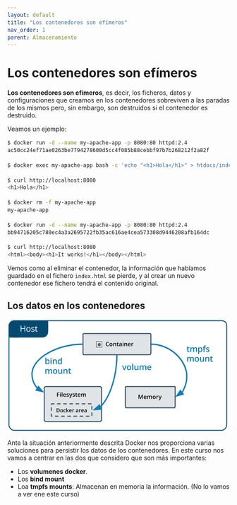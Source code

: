 ```yaml
---
layout: default
title: "Los contenedores son efímeros"
nav_order: 1
parent: Almacenamiento
---
```


# Los contenedores son efímeros

**Los contenedores son efímeros**, es decir, los ficheros, datos y configuraciones que creamos en los contenedores sobreviven a las paradas de los mismos pero, sin embargo, son destruidos si el contenedor es destruido. 

Veamos un ejemplo:

```bash
$ docker run -d --name my-apache-app -p 8080:80 httpd:2.4
ac50cc24ef71ae0263be7794278600d5cc4f085b88cebbf97b7b268212f2a82f
    
$ docker exec my-apache-app bash -c 'echo "<h1>Hola</h1>" > htdocs/index.html'
    
$ curl http://localhost:8080
<h1>Hola</h1>
    
$ docker rm -f my-apache-app
my-apache-app
    
$ docker run -d --name my-apache-app -p 8080:80 httpd:2.4
bb94716205c780ec4a3a2695722fb35ac616ae4cea573308d9446208afb164dc
    
$ curl http://localhost:8080
<html><body><h1>It works!</h1></body></html>
```

Vemos como al eliminar el contenedor, la información que habíamos guardado en el fichero `index.html` se pierde, y al crear un nuevo contenedor ese fichero tendrá el contenido original.

## Los datos en los contenedores

![docker](img/types-of-mounts.png)

Ante la situación anteriormente descrita Docker nos proporciona varias soluciones para persistir los datos de los contenedores. En este curso nos vamos a centrar en las dos que considero que son más importantes:

* Los **volumenes docker**.
* Los **bind mount**
* Loa **tmpfs mounts**: Almacenan en memoria la información. (No lo vamos a ver ene este curso)